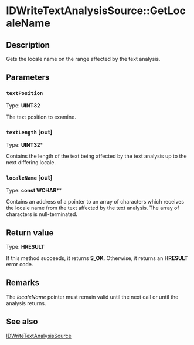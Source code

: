 # IDWriteTextAnalysisSource::GetLocaleName

## Description

Gets the locale name on the range affected by the text analysis.

## Parameters

### `textPosition`

Type: **UINT32**

The text position to examine.

### `textLength` [out]

Type: **UINT32***

Contains the length of the text being affected by the text analysis up to the next differing locale.

### `localeName` [out]

Type: **const WCHAR****

Contains an address of a pointer to an array of characters which receives the locale name from the text affected by the text analysis. The array of characters is null-terminated.

## Return value

Type: **HRESULT**

If this method succeeds, it returns **S_OK**. Otherwise, it returns an **HRESULT** error code.

## Remarks

The *localeName* pointer must remain valid until the next call or until the analysis returns.

## See also

[IDWriteTextAnalysisSource](https://learn.microsoft.com/windows/win32/api/dwrite/nn-dwrite-idwritetextanalysissource)